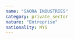 ```yaml
---
name: "SAORA INDUSTRIES"
category: private_sector
nature: "Entreprise"
nationality: MYS
---
```

    